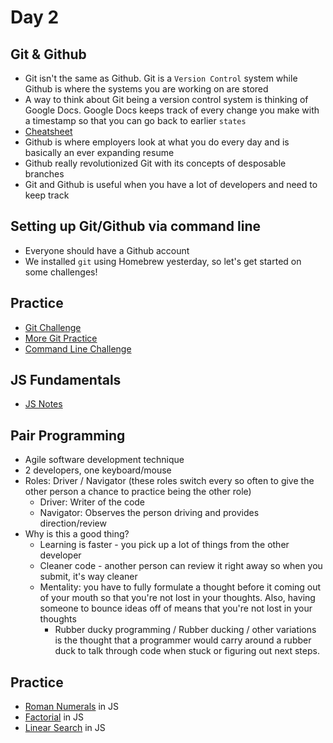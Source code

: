 Day 2
=====================
Git & Github
-----------------
* Git isn't the same as Github. Git is a `Version Control` system while Github is where the systems you are working on are stored
* A way to think about Git being a version control system is thinking of Google Docs. Google Docs keeps track of every change you make with a timestamp so that you can go back to earlier `states`
* [Cheatsheet](https://education.github.com/git-cheat-sheet-education.pdf)
* Github is where employers look at what you do every day and is basically an ever expanding resume
* Github really revolutionized Git with its concepts of desposable branches
* Git and Github is useful when you have a lot of developers and need to keep track 

Setting up Git/Github via command line
-------------------------------------------
* Everyone should have a Github account
* We installed `git` using Homebrew yesterday, so let's get started on some challenges!

Practice
-----------------------
* [Git Challenge](https://github.com/CodePlatoon/git-challenge)
* [More Git Practice](http://learngitbranching.js.org/)
* [Command Line Challenge](https://github.com/CodePlatoon/command-line)

JS Fundamentals
---------------
* [JS Notes](/week-01/JSFundamentalsDay1.pdf)

Pair Programming
---------------------
* Agile software development technique
* 2 developers, one keyboard/mouse
* Roles: Driver / Navigator (these roles switch every so often to give the other person a chance to practice being the other role)
	* Driver: Writer of the code
	* Navigator: Observes the person driving and provides direction/review
* Why is this a good thing?
	* Learning is faster - you pick up a lot of things from the other developer
	* Cleaner code - another person can review it right away so when you submit, it's way cleaner
	* Mentality: you have to fully formulate a thought before it coming out of your mouth so that you're not lost in your thoughts. Also, having someone to bounce ideas off of means that you're not lost in your thoughts
		* Rubber ducky programming / Rubber ducking / other variations is the thought that a programmer would carry around a rubber duck to talk through code when stuck or figuring out next steps.


Practice
--------
* [Roman Numerals](https://github.com/CodePlatoon/roman-numerals) in JS
* [Factorial](https://github.com/CodePlatoon/factorial) in JS
* [Linear Search](https://github.com/CodePlatoon/linear-search) in JS
